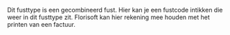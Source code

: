 Dit fusttype is een gecombineerd fust. Hier kan je een fustcode intikken die weer in dit fusttype zit. Florisoft kan hier rekening mee houden met het printen van een factuur.
